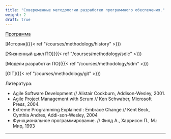 ```yaml
---
title: "Совеременные методологии разработки программного обеспечения."
weight: 2
draft: true
---
```


[Программа](http://www.apmath.spbu.ru/ru/education/courses/common/kuralenok-smrpo.html)

[История]({{< ref "/courses/methodology/history" >}})

[Жизненный цикл ПО]({{< ref "/courses/methodology/sdlc" >}})

[Модели разработки ПО]({{< ref "/courses/methodology/sdm" >}})

[GIT]({{< ref "/courses/methodology/git" >}})

Литература:
* Agile Software Development // Alistair Cockburn, Addison-Wesley, 2001.
* Agile Project Management with Scrum // Ken Schwaber, Microsoft Press, 2004.
* Extreme Programming Explained : Embrace Change // Kent Beck, Cynthia Andres, Addi-son-Wesley, 2004
* Функциональное программирование. // Филд А., Харрисон П., М.: Мир, 1993


---
